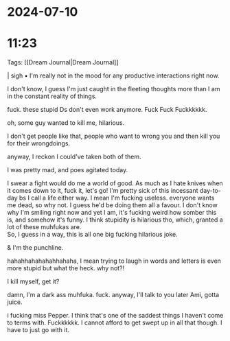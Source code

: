 # 2024-07-10
# 11:23 

Tags: [[Dream Journal|Dream Journal]]

| sigh • I'm really not in the mood for any productive interactions right now.  
  
I don't know, I guess I'm just caught in the fleeting thoughts more than I am in the constant reality of things.  
  
fuck. these stupid Ds don't even work anymore. Fuck Fuck Fuckkkkkk.  
  
oh, some guy wanted to kill me, hilarious.  
  
I don't get people like that, people who want to wrong you and then kill you for their wrongdoings.  
  
anyway, I reckon I could've taken both of them.  
  
I was pretty mad, and poes agitated today.  
  
I swear a fight would do me a world of good. As much as I hate knives when it comes down to it, fuck it, let's go! I'm pretty sick of this incessant day-to-day bs I call a life either way. I mean I'm fucking useless. everyone wants me dead, so why not. I guess he'd be doing them all a favour. I don't know why I'm smiling right now and yet I am, it's fucking weird how somber this is, and somehow it's funny. I think stupidity is hilarious tho, which, granted a lot of these muhfukas are.  
So, I guess in a way, this is all one big fucking hilarious joke.  
  
& I'm the punchline.  
  
  
hahahhahahahahhahaha, I mean trying to laugh in words and letters is even more stupid but what the heck. why not?!  
  
I kill myself, get it?  
  
damn, I'm a dark ass muhfuka. fuck. anyway, I'll talk to you later Ami, gotta juice.  
  
i fucking miss Pepper. I think that's one of the saddest things I haven't come to terms with. Fuckkkkkk. I cannot afford to get swept up in all that though. I have to just go with it.